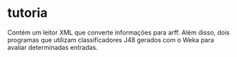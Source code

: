 tutoria
=======

Contém um leitor XML que converte informações para arff. Além disso, dois programas que utilizam classificadores J48 gerados com o Weka para avaliar determinadas entradas.
